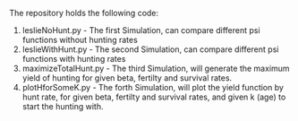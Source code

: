 The repository holds the following code:
1. leslieNoHunt.py - The first Simulation, can compare different psi functions without hunting rates
2. leslieWithHunt.py - The second Simulation, can compare different psi functions with hunting rates
3. maximizeTotalHunt.py - The third Simulation, will generate the maximum yield of hunting for given beta, fertilty and survival rates.
4. plotHforSomeK.py - The forth Simulation, will plot the yield function by hunt rate, for given beta, fertilty and survival rates, and given k (age) to start the hunting with.
